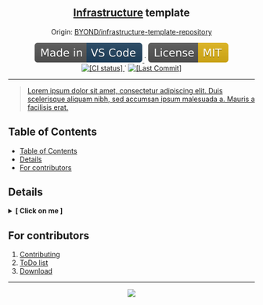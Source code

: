 
<p align="center">
	<h2 align="center">
		<a href="https://github.com/Gesugao-san/infrastructure-template-repository">Infrastructure</a> template
	</h2>
	<p align="center">
		Origin:
		<a href="https://github.com/BYOND/infrastructure-template-repository">
			BYOND/infrastructure-template-repository
		</a>
	</p>
</p>

<p align="center">
	<!--
		Static Badges
	-->
	<a href="https://code.visualstudio.com/">
		<img alt="[Made in VS Code]"
		src="./.github/static/Made_in-VS_Code-1f425f.svg"/>
	</a>˙
	<a href="https://opensource.org/licenses/MIT">
		<img alt="[License MIT]"
		src="./.github/static/License-MIT-yellow.svg"/>
	</a>
	<br>
	<!--
		Dinamic Badges
		Note: "../.." for escaping "blob/master"
	-->
	<a href="./../../actions/workflows/main.yml">
		<img alt="[CI status]"
		src="./../../actions/workflows/main.yml/badge.svg"/>
	</a>˙
	<a href="./../../commits/">
		<img alt="[Last Commit]"
		src="https://img.shields.io/github/last-commit/Gesugao-san/infrastructure-template-repository"/>
	</a>
</p>

---

> [Lorem ipsum dolor sit amet, consectetur adipiscing elit. Duis scelerisque aliquam nibh, sed accumsan ipsum malesuada a. Mauris a facilisis erat. ](https://lipsum.com/)

## Table of Contents

- [Table of Contents](#table-of-contents)
- [Details](#details)
- [For contributors](#for-contributors)

## Details

<details>
	<summary><b>[ Click on me ]</b></summary>
	Hello there!
</details>

## For contributors

 1. [Contributing](./.github/CONTRIBUTING.md)
 1. [ToDo list](./.github/TODO.md)
 1. [Download](./.github/DOWNLOAD.md)

---

<p align="center">
  <img src="https://2ip.io/bar/ip3.gif"/>
</p>
